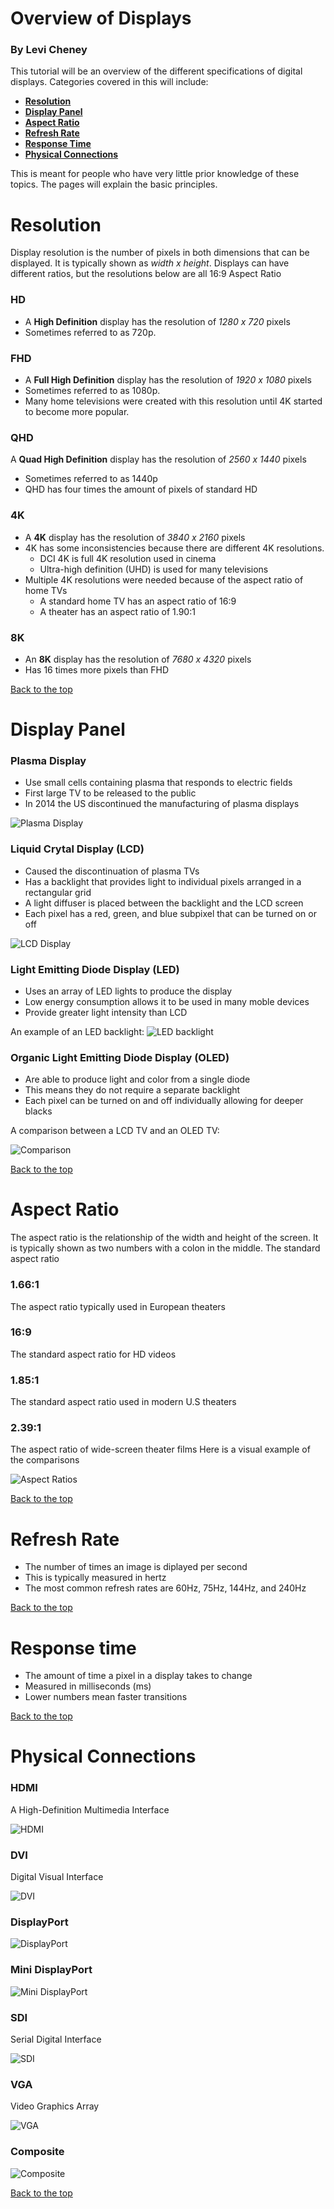 # Overview of Displays
### By Levi Cheney
This tutorial will be an overview of the different specifications of digital displays. Categories covered in this will include:
- [**Resolution**](#resolution)
- [**Display Panel**](#display-panel)
- [**Aspect Ratio**](#aspect-ratio)
- [**Refresh Rate**](#refresh-rate)
- [**Response Time**](#response-time)
- [**Physical Connections**](#physical-connections)

This is meant for people who have very little prior knowledge of these topics. The pages will explain the basic principles. 
# Resolution
Display resolution is the number of pixels in both dimensions that can be displayed. It is typically shown as *width x height*.
Displays can have different ratios, but the resolutions below are all 16:9 Aspect Ratio
### HD
- A **High Definition** display has the resolution of *1280 x 720* pixels
- Sometimes referred to as 720p.
### FHD
- A **Full High Definition** display has the resolution of *1920 x 1080* pixels
- Sometimes referred to as 1080p. 
- Many home televisions were created with this resolution until 4K started to become more popular. 
### QHD
A **Quad High Definition** display has the resolution of *2560 x 1440* pixels
- Sometimes referred to as 1440p
- QHD has four times the amount of pixels of standard HD
### 4K
- A **4K** display has the resolution of *3840 x 2160* pixels
- 4K has some inconsistencies because there are different 4K resolutions.
  - DCI 4K is full 4K resolution used in cinema
  - Ultra-high definition (UHD) is used for many televisions 
- Multiple 4K resolutions were needed because of the aspect ratio of home TVs
  - A standard home TV has an aspect ratio of 16:9
  - A theater has an aspect ratio of 1.90:1 
### 8K
- An **8K** display has the resolution of *7680 x 4320* pixels
- Has 16 times more pixels than FHD

[Back to the top](#overview-of-displays)
# Display Panel
### Plasma Display
- Use small cells containing plasma that responds to electric fields
- First large TV to be released to the public
- In 2014 the US discontinued the manufacturing of plasma displays

![Plasma Display](https://static.sciencelearn.org.nz/images/images/000/000/235/full/Plasma_display_panel.jpg?1593231087)
### Liquid Crytal Display (LCD)
- Caused the discontinuation of plasma TVs
- Has a backlight that provides light to individual pixels arranged in a rectangular grid
- A light diffuser is placed between the backlight and the LCD screen
- Each pixel has a red, green, and blue subpixel that can be turned on or off

![LCD Display](https://www.flexenable.com/lib/images/093605-lcdstructure.jpg)
### Light Emitting Diode Display (LED)
- Uses an array of LED lights  to produce the display
- Low energy consumption allows it to be used in many moble devices
- Provide greater light intensity than LCD

An example of an LED backlight: 
![LED backlight](https://upload.wikimedia.org/wikipedia/commons/f/fa/MK38527_LED_Display.jpg)
### Organic Light Emitting Diode Display (OLED)
- Are able to produce light and color from a single diode
- This means they do not require a separate backlight
- Each pixel can be turned on and off individually allowing for deeper blacks

A comparison between a LCD TV and an OLED TV:

![Comparison](https://cdn.shopify.com/s/files/1/1312/4403/files/lg-oled-perfect-black_large.jpg?10668780705091478185)

[Back to the top](#overview-of-displays)
# Aspect Ratio
The aspect ratio is the relationship of the width and height of the screen. It is typically shown as two numbers with a colon in the middle.
The standard aspect ratio
### 1.66:1
The aspect ratio typically used in European theaters
### 16:9
The standard aspect ratio for HD videos
### 1.85:1
The standard aspect ratio used in modern U.S theaters
### 2.39:1
The aspect ratio of wide-screen theater films
Here is a visual example of the comparisons

![Aspect Ratios](https://filmglossary.ccnmtl.columbia.edu/img/assets/aspectratio.jpg)

[Back to the top](#overview-of-displays)
# Refresh Rate
- The number of times an image is diplayed per second 
- This is typically measured in hertz
- The most common refresh rates are 60Hz, 75Hz, 144Hz, and 240Hz

[Back to the top](#overview-of-displays)
# Response time
- The amount of time a pixel in a display takes to change
- Measured in milliseconds (ms) 
- Lower numbers mean faster transitions

[Back to the top](#overview-of-displays)
# Physical Connections
### HDMI
A High-Definition Multimedia Interface

![HDMI](https://www.computercablestore.com/content/images/thumbs/0012298_3-meter-984-ft-high-speed-hdmi-cable-with-ethernet.jpeg)

### DVI
Digital Visual Interface

![DVI](https://www.computercablestore.com/content/images/thumbs/0023254_dvi-d-dual-link-cable-5-meter-164-ft.jpeg)

### DisplayPort

![DisplayPort](https://m.media-amazon.com/images/I/51o2zryEQHL._AC_SS450_.jpg)

### Mini DisplayPort

![Mini DisplayPort](https://cdn.cnetcontent.com/a9/83/a983b83f-e9ba-472d-a9a3-2de6481ccd7d.jpg)

### SDI
Serial Digital Interface

![SDI](https://cdn2.hubspot.net/hubfs/3385340/Blog%20BNC%20SDI.jpg)

### VGA
Video Graphics Array

![VGA](https://images-na.ssl-images-amazon.com/images/I/71KzKmyXwrL._AC_SL1500_.jpg)

### Composite

![Composite](https://images-na.ssl-images-amazon.com/images/I/61iXcGPao8L._AC_SL1000_.jpg)


[Back to the top](#overview-of-displays)
